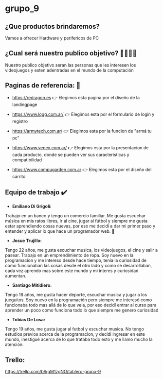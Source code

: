 # grupo_9

## ¿Que productos brindaremos?

Vamos a ofrecer Hardware y perifericos de PC

## ¿Cual será nuestro publico objetivo? :family_man_man_boy_boy:

Nuestro publico objetivo seran las personas que les interesen los videojuegos y esten adentradas en el mundo de la computación

## Paginas de referencia:       :mag_right:

* https://redragon.es 👉 Elegimos esta pagina por el diseño de la landingpage

* https://www.logg.com.ar/ 👉 Elegimos esta por el formulario de login y registro

* https://armytech.com.ar/ 👉 Elegimos esta por la funcion de "armá tu pc"

* https://www.venex.com.ar/ 👉 Elegimos esta por la presentacion de cada producto, donde se pueden ver sus caracteristicas y compatibilidad

* https://www.compugarden.com.ar 👉 Elegimos esta por el diseño del carrito

## Equipo de trabajo :heavy_check_mark:

- **Emiliano Di Grigoli:** 

Trabajo en un banco y tengo un comercio familiar. Me gusta escuchar música en mis ratos libres, ir al cine, jugar al fútbol y siempre me gusta estar aprendiendo cosas nuevas, por eso me decidí a dar mi primer paso y entender y aplicar lo que hace un programador web. :call_me_hand:

- **Josue Trujillo:** 

Tengo 22 años, me gusta escuchar musica, los videojuegos, el cine y salir a pasear. Trabajo en un emprendimiento de ropa. Soy nuevo en la programacion y me intereso desde hace tiempo, tenia la curiosidad de como funcionaban las cosas desde el otro lado y como se desarrollaban, cada vez aprendo mas sobre este mundo y mi interes y curiosidad aumentan.

- **Santiago Mitidiero:** 

Tengo 18 años, me gusta hacer deporte, escuchar musica y jugar a los jueguitos. Soy nuevo en la programación pero siempre me interesó como funcionaba todo mas allá de lo que veia, por eso decidí entrar al curso para aprender un poco como funciona todo lo que siempre me genero curiosidad

- **Tobias De Losa:**

Tengo 19 años, me gusta jugar al futbol y escuchar musica. No tengo estudios previos acerca de la programacion, y decidi ingresar en este mundo, inestigué acerca de lo que trataba todo esto y me llamo mucho la atención.

## Trello:

https://trello.com/b/kgM1zgNO/tablero-grupo-9
